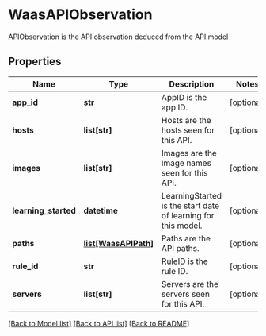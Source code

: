 # WaasAPIObservation

APIObservation is the API observation deduced from the API model

## Properties
Name | Type | Description | Notes
------------ | ------------- | ------------- | -------------
**app_id** | **str** | AppID is the app ID.  | [optional] 
**hosts** | **list[str]** | Hosts are the hosts seen for this API.  | [optional] 
**images** | **list[str]** | Images are the image names seen for this API.  | [optional] 
**learning_started** | **datetime** | LearningStarted is the start date of learning for this model.  | [optional] 
**paths** | [**list[WaasAPIPath]**](WaasAPIPath.md) | Paths are the API paths.  | [optional] 
**rule_id** | **str** | RuleID is the rule ID.  | [optional] 
**servers** | **list[str]** | Servers are the servers seen for this API.  | [optional] 

[[Back to Model list]](../README.md#documentation-for-models) [[Back to API list]](../README.md#documentation-for-api-endpoints) [[Back to README]](../README.md)


